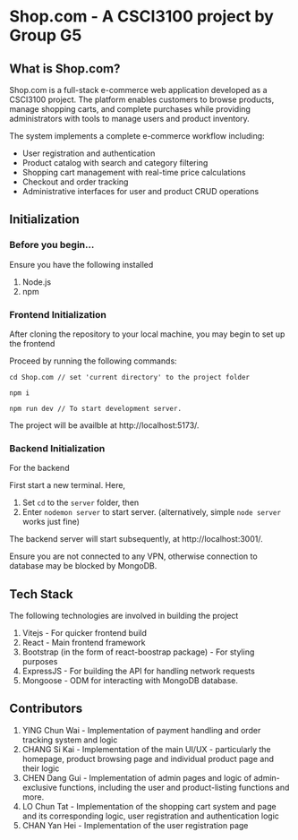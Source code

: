 # Shop.com - A CSCI3100 project by Group G5

## What is Shop.com?
Shop.com is a full-stack e-commerce web application developed as a CSCI3100 project. The platform enables customers to browse products, manage shopping carts, and complete purchases while providing administrators with tools to manage users and product inventory.

The system implements a complete e-commerce workflow including:
- User registration and authentication
- Product catalog with search and category filtering
- Shopping cart management with real-time price calculations
- Checkout and order tracking
- Administrative interfaces for user and product CRUD operations

## Initialization

### Before you begin...

Ensure you have the following installed 
1. Node.js
2. npm

### Frontend Initialization

After cloning the repository to your local machine, you may begin to set up the frontend

Proceed by running the following commands:

```
cd Shop.com // set 'current directory' to the project folder

npm i

npm run dev // To start development server.

```

The project will be availble at http://localhost:5173/.


### Backend Initialization

For the backend

First start a new terminal. 
Here, 
1. Set `cd` to the `server` folder, then
2. Enter `nodemon server` to start server. (alternatively, simple `node server` works just fine)

The backend server will start subsequently, at http://localhost:3001/.

Ensure you are not connected to any VPN, otherwise connection to database may be blocked by MongoDB.

## Tech Stack

The following technologies are involved in building the project
1. Vitejs - For quicker frontend build
2. React - Main frontend framework
3. Bootstrap (in the form of react-boostrap package) - For styling purposes
4. ExpressJS - For building the API for handling network requests
5. Mongoose - ODM for interacting with MongoDB database.

## Contributors

1. YING Chun Wai - Implementation of payment handling and order tracking system and logic
2. CHANG Si Kai - Implementation of the main UI/UX - particularly the homepage, product browsing page and individual product page and their logic
3. CHEN Dang Gui - Implementation of admin pages and logic of admin-exclusive functions, including the user and product-listing functions and more.  
4. LO Chun Tat - Implementation of the shopping cart system and page and its corresponding logic, user registration and authentication logic
5. CHAN Yan Hei - Implementation of the user registration page

